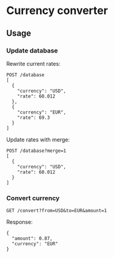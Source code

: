# Currency converter

## Usage

### Update database

Rewrite current rates:

```
POST /database
[
  {
    "currency": "USD",
    "rate": 60.012
  },
  {
    "currency": "EUR",
    "rate": 69.3
  }
]
```

Update rates with merge:

```
POST /database?merge=1
[
  {
    "currency": "USD",
    "rate": 60.012
  }
]
```

### Convert currency

```
GET /convert?from=USD&to=EUR&amount=1
```

Response:

```
{
  "amount": 0.87,
  "currency": "EUR"
}
```

